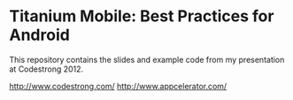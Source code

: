 Titanium Mobile: Best Practices for Android
===========================================
This repository contains the slides and example
code from my presentation at Codestrong 2012.

http://www.codestrong.com/
http://www.appcelerator.com/
